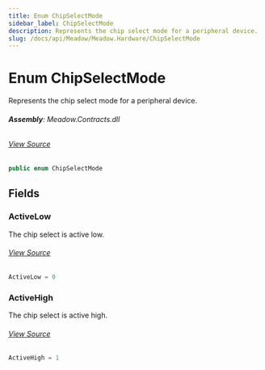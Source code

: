 ```yaml
---
title: Enum ChipSelectMode
sidebar_label: ChipSelectMode
description: Represents the chip select mode for a peripheral device.
slug: /docs/api/Meadow/Meadow.Hardware/ChipSelectMode
---
```

# Enum ChipSelectMode
Represents the chip select mode for a peripheral device.

###### **Assembly**: Meadow.Contracts.dll
###### [View Source](https://github.com/WildernessLabs/Meadow.Contracts.git/blob/develop/Source/Meadow.Contracts/Hardware/Contracts/PortsAndBuses/ChipSelectMode.cs#L6)
```csharp title="Declaration"
public enum ChipSelectMode
```
## Fields
### ActiveLow
The chip select is active low.
###### [View Source](https://github.com/WildernessLabs/Meadow.Contracts.git/blob/develop/Source/Meadow.Contracts/Hardware/Contracts/PortsAndBuses/ChipSelectMode.cs#L11)
```csharp title="Declaration"
ActiveLow = 0
```
### ActiveHigh
The chip select is active high.
###### [View Source](https://github.com/WildernessLabs/Meadow.Contracts.git/blob/develop/Source/Meadow.Contracts/Hardware/Contracts/PortsAndBuses/ChipSelectMode.cs#L16)
```csharp title="Declaration"
ActiveHigh = 1
```
